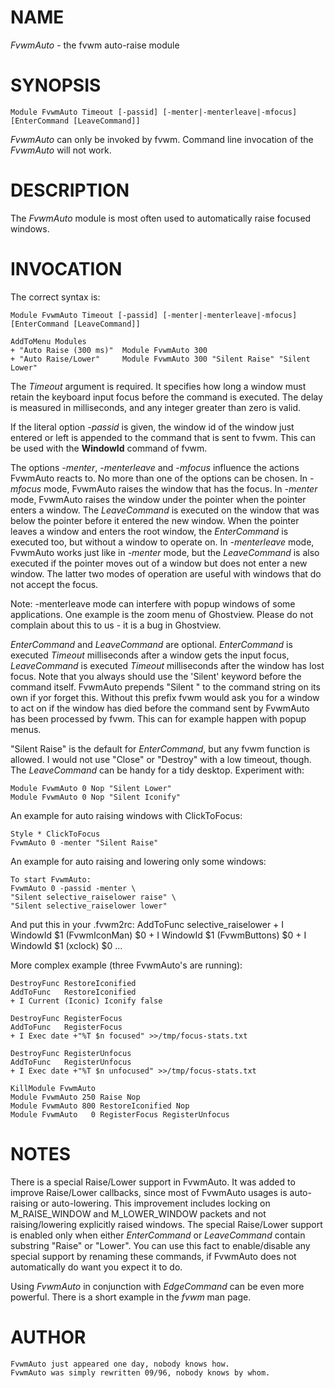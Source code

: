 # NAME

*FvwmAuto* - the fvwm auto-raise module

# SYNOPSIS

    Module FvwmAuto Timeout [-passid] [-menter|-menterleave|-mfocus] [EnterCommand [LeaveCommand]]

*FvwmAuto* can only be invoked by fvwm. Command line invocation of the
*FvwmAuto* will not work.

# DESCRIPTION

The *FvwmAuto* module is most often used to automatically raise focused
windows.

# INVOCATION

The correct syntax is:

    Module FvwmAuto Timeout [-passid] [-menter|-menterleave|-mfocus] [EnterCommand [LeaveCommand]]

    AddToMenu Modules
    + "Auto Raise (300 ms)"  Module FvwmAuto 300
    + "Auto Raise/Lower"     Module FvwmAuto 300 "Silent Raise" "Silent Lower"

The *Timeout* argument is required. It specifies how long a window must
retain the keyboard input focus before the command is executed. The
delay is measured in milliseconds, and any integer greater than zero is
valid.

If the literal option *-passid* is given, the window id of the window
just entered or left is appended to the command that is sent to fvwm.
This can be used with the **WindowId** command of fvwm.

The options *-menter*, *-menterleave* and *-mfocus* influence the
actions FvwmAuto reacts to. No more than one of the options can be
chosen. In *-mfocus* mode, FvwmAuto raises the window that has the
focus. In *-menter* mode, FvwmAuto raises the window under the pointer
when the pointer enters a window. The *LeaveCommand* is executed on the
window that was below the pointer before it entered the new window. When
the pointer leaves a window and enters the root window, the
*EnterCommand* is executed too, but without a window to operate on. In
*-menterleave* mode, FvwmAuto works just like in *-menter* mode, but the
*LeaveCommand* is also executed if the pointer moves out of a window but
does not enter a new window. The latter two modes of operation are
useful with windows that do not accept the focus.

Note: -menterleave mode can interfere with popup windows of some
applications. One example is the zoom menu of Ghostview. Please do not
complain about this to us - it is a bug in Ghostview.

*EnterCommand* and *LeaveCommand* are optional. *EnterCommand* is
executed *Timeout* milliseconds after a window gets the input focus,
*LeaveCommand* is executed *Timeout* milliseconds after the window has
lost focus. Note that you always should use the 'Silent' keyword before
the command itself. FvwmAuto prepends "Silent " to the command string on
its own if yor forget this. Without this prefix fvwm would ask you for a
window to act on if the window has died before the command sent by
FvwmAuto has been processed by fvwm. This can for example happen with
popup menus.

"Silent Raise" is the default for *EnterCommand*, but any fvwm function
is allowed. I would not use "Close" or "Destroy" with a low timeout,
though. The *LeaveCommand* can be handy for a tidy desktop. Experiment
with:

    Module FvwmAuto 0 Nop "Silent Lower"
    Module FvwmAuto 0 Nop "Silent Iconify"

An example for auto raising windows with ClickToFocus:

    Style * ClickToFocus
    FvwmAuto 0 -menter "Silent Raise"

An example for auto raising and lowering only some windows:

    To start FvwmAuto:
    FvwmAuto 0 -passid -menter \
    "Silent selective_raiselower raise" \
    "Silent selective_raiselower lower"

And put this in your .fvwm2rc: AddToFunc selective\_raiselower + I
WindowId $1 (FvwmIconMan) $0 + I WindowId $1 (FvwmButtons) $0 + I
WindowId $1 (xclock) $0 ...

More complex example (three FvwmAuto's are running):

    DestroyFunc RestoreIconified
    AddToFunc   RestoreIconified
    + I Current (Iconic) Iconify false

    DestroyFunc RegisterFocus
    AddToFunc   RegisterFocus
    + I Exec date +"%T $n focused" >>/tmp/focus-stats.txt

    DestroyFunc RegisterUnfocus
    AddToFunc   RegisterUnfocus
    + I Exec date +"%T $n unfocused" >>/tmp/focus-stats.txt

    KillModule FvwmAuto
    Module FvwmAuto 250 Raise Nop
    Module FvwmAuto 800 RestoreIconified Nop
    Module FvwmAuto   0 RegisterFocus RegisterUnfocus

# NOTES

There is a special Raise/Lower support in FvwmAuto. It was added to
improve Raise/Lower callbacks, since most of FvwmAuto usages is
auto-raising or auto-lowering. This improvement includes locking on
M\_RAISE\_WINDOW and M\_LOWER\_WINDOW packets and not raising/lowering
explicitly raised windows. The special Raise/Lower support is enabled
only when either *EnterCommand* or *LeaveCommand* contain substring
"Raise" or "Lower". You can use this fact to enable/disable any special
support by renaming these commands, if FvwmAuto does not automatically
do want you expect it to do.

Using *FvwmAuto* in conjunction with *EdgeCommand* can be even more
powerful. There is a short example in the *fvwm* man page.

# AUTHOR

    FvwmAuto just appeared one day, nobody knows how.
    FvwmAuto was simply rewritten 09/96, nobody knows by whom.
